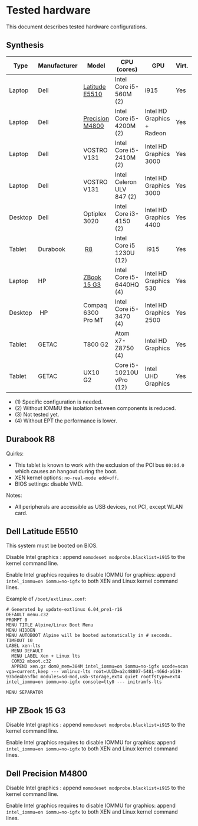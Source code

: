 # Tested hardware

This document describes tested hardware configurations.

## Synthesis

| Type | Manufacturer | Model | CPU (cores) | GPU | Virt. | IOMMU | EPT (4) | Boot mode | Compatibility |
|--|--|--|--|--|--|--|--|--|--|
| Laptop | Dell | [Latitude E5510](#dell-latitude-e5510) | Intel Core i5-560M (2) | i915 | Yes | Yes | No | BIOS | ★★★★★ |
| Laptop | Dell | [Precision M4800](#dell-precision-m4800) | Intel Core i5-4200M (2) | Intel HD Graphics + Radeon | Yes | No | No | UEFI | ★☆☆☆☆ (2) |
| Laptop | Dell | VOSTRO V131 | Intel Core i5-2410M (2) | Intel HD Graphics 3000 | Yes | No | Yes | UEFI | ★☆☆☆☆ (2) |
| Laptop | Dell | VOSTRO V131 | Intel Celeron ULV 847 (2) | Intel HD Graphics 3000 | Yes | No | No | UEFI | ★☆☆☆☆ (2) |
| Desktop | Dell | Optiplex 3020 | Intel Core i3-4150 (2) | Intel HD Graphics 4400 | Yes | No | Yes | BIOS | ★☆☆☆☆ (2) |
| Tablet | Durabook | [R8](#durabook-r8) | Intel Core i5 1230U (12) | i915 | Yes | Yes | Yes | UEFI | ★★★★★ |
| Laptop | HP | [ZBook 15 G3](#hp-zbook-15-g3) | Intel Core i5-6440HQ (4) | Intel HD Graphics 530 | Yes | Yes | Yes | UEFI | ★★★★★ |
| Desktop | HP | Compaq 6300 Pro MT | Intel Core i5-3470 (4) | Intel HD Graphics 2500 | Yes | Yes | Yes | | ★★★★★ (3) |
| Tablet | GETAC | T800 G2 | Atom x7-Z8750 (4) | Intel HD Graphics | Yes | Yes | Yes | UEFI | ★★★★★ (3) |
| Tablet | GETAC | UX10 G2 | Core i5-10210U vPro (12) | Intel UHD Graphics | Yes | Yes | Yes | UEFI | ☆☆☆☆☆ |

- (1) Specific configuration is needed.
- (2) Without IOMMU the isolation between components is reduced.
- (3) Not tested yet.
- (4) Without EPT the performance is lower.

## Durabook R8

Quirks:
- This tablet is known to work with the exclusion of the PCI bus `00:0d.0` which causes an hangout during the boot.
- XEN kernel options: `no-real-mode edd=off`.
- BIOS settings: disable VMD.

Notes:

- All peripherals are accessible as USB devices, not PCI, except WLAN card.

## Dell Latitude E5510

This system must be booted on BIOS.

Disable Intel graphics : append `nomodeset modprobe.blacklist=i915` to the kernel command line.

Enable Intel graphics requires to disable IOMMU for graphics: append `intel_iommu=on iommu=no-igfx` to both XEN and Linux kernel command lines.

Example of `/boot/extlinux.conf`:
```
# Generated by update-extlinux 6.04_pre1-r16
DEFAULT menu.c32
PROMPT 0
MENU TITLE Alpine/Linux Boot Menu
MENU HIDDEN
MENU AUTOBOOT Alpine will be booted automatically in # seconds.
TIMEOUT 10
LABEL xen-lts
  MENU DEFAULT
  MENU LABEL Xen + Linux lts
  COM32 mboot.c32
  APPEND xen.gz dom0_mem=384M intel_iommu=on iommu=no-igfx ucode=scan vga=current,keep --- vmlinuz-lts root=UUID=a2c48807-5481-466d-a619-93bde4b55fbc modules=sd-mod,usb-storage,ext4 quiet rootfstype=ext4 intel_iommu=on iommu=no-igfx console=tty0 --- initramfs-lts

MENU SEPARATOR
```

## HP ZBook 15 G3

Disable Intel graphics : append `nomodeset modprobe.blacklist=i915` to the kernel command line.

Enable Intel graphics requires to disable IOMMU for graphics: append `intel_iommu=on iommu=no-igfx` to both XEN and Linux kernel command lines.

## Dell Precision M4800

Disable Intel graphics : append `nomodeset modprobe.blacklist=i915` to the kernel command line.

Enable Intel graphics requires to disable IOMMU for graphics: append `intel_iommu=on iommu=no-igfx` to both XEN and Linux kernel command lines.